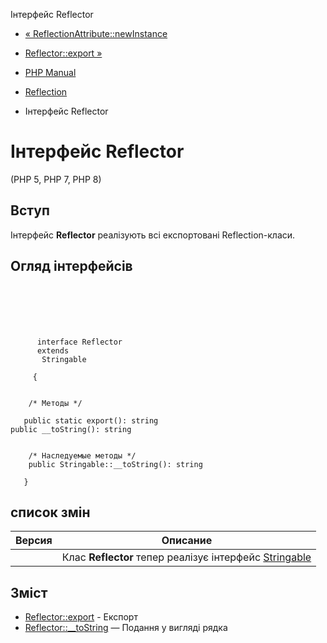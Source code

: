 Інтерфейс Reflector

-   [« ReflectionAttribute::newInstance](reflectionattribute.newinstance.html)
    
-   [Reflector::export »](reflector.export.html)
    
-   [PHP Manual](index.html)
    
-   [Reflection](book.reflection.html)
    
-   Інтерфейс Reflector
    

# Інтерфейс Reflector

(PHP 5, PHP 7, PHP 8)

## Вступ

Інтерфейс **Reflector** реалізують всі експортовані Reflection-класи.

## Огляд інтерфейсів

```classsynopsis

     
    

    
     
      interface Reflector
      extends
       Stringable
     
     {


    /* Методы */
    
   public static export(): string
public __toString(): string


    /* Наследуемые методы */
    public Stringable::__toString(): string

   }
```

## список змін

| Версия | Описание                                                                        |
|--------|---------------------------------------------------------------------------------|
|        | Клас **Reflector** тепер реалізує інтерфейс [Stringable](class.stringable.html) |

## Зміст

-   [Reflector::export](reflector.export.html) - Експорт
-   [Reflector::\_\_toString](reflector.tostring.html) — Подання у вигляді рядка